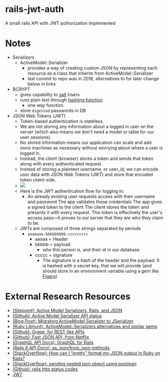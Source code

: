 # rails-jwt-auth
A small rails API with JWT authorization implemented 


# Notes
* Serializers
  * ActiveModel::Serializer
    * provides a way of creating custom JSON by representing each resource as a class that inherits from ActiveModel::Serializer
    * last commit to repo was in 2018, alternatives to for later change below in links
* BCRYPT
  * gives capability to [salt](https://en.wikipedia.org/wiki/Salt_(cryptography)) Users
  * runs plain text through [hashing function](https://en.wikipedia.org/wiki/Cryptographic_hash_function)
    * one way function
  * store `digested` passwords in DB
* JSON Web Tokens (JWT)
  * Token-based authentication is stateless.
  *  We are not storing any information about a logged in user on the server (which also means we don't need a model or table for our user sessions).
  *   No stored information means our application can scale and add more machines as necessary without worrying about where a user is logged in. 
  *   Instead, the client (browser) stores a token and sends that token along with every authenticated request.
  *   Instead of storing a plaintext username, or user_id, we can encode user data with JSON Web Tokens (JWT) and store that encoded token client-side.
  *   ![](https://camo.githubusercontent.com/27f5919605d867b1e3d534be6c500b74466ef10b/68747470733a2f2f692e737461636b2e696d6775722e636f6d2f66325a684d2e706e67)
  * Here is the JWT authentication flow for logging in:
    * An already existing user requests access with their username and password
    The app validates these credentials
    The app gives a signed token to the client
    The client stores the token and presents it with every request. This token is effectively the user's access pass––it proves to our server that they are who they claim to be.
  * JWTs are composed of three strings separated by periods
    * `aaaaaaa.bbbbbbbbb.ccccccccc`
      * aaaaa = Header
      * bbbbb = payload
        * who this person is, and their id in our database
      * ccccc = signature
        * The signature is a hash of the header and the payload. It is hashed with a secret key, that we will provide (and should store in an environment variable using a gem like [Figaro](https://github.com/laserlemon/figaro#getting-started))
    



# External Research Resources
* [(Sitepoint): Active Model Serializers, Rails, and JSON](https://www.sitepoint.com/active-model-serializers-rails-and-json-oh-my/)
* [(Github): Active Model Serializer API status](https://github.com/rails-api/active_model_serializers#status-of-ams)
* [(Blog Post): Migrating ActiveModel Serializer to JSerializer](https://stevenyue.com/blogs/migrating-active-model-serializers-to-jserializer)
* [(Ruby Libhunt): ActiveModel::Serializers alternatives and similar gems](https://ruby.libhunt.com/active_model_serializers-alternatives)
* [(Github): Grape, for REST-like APIs](https://github.com/ruby-grape/grape)
* [(Github): Fast JSON API, from Netflix](https://github.com/Netflix/fast_jsonapi)
* [(GraphQL API Docs): GraphQL for Rails](https://graphql-ruby.org/development#setup)
* [(Rails 6 API Docs): as_json/from_json methods](https://api.rubyonrails.org/classes/ActiveModel/Serializers/JSON.html)
* [(StackOverflow): How can I “pretty” format my JSON output in Ruby on Rails?](https://stackoverflow.com/questions/86653/how-can-i-pretty-format-my-json-output-in-ruby-on-rails?noredirect=1)
* [(StackOverflow): sending nested json object using postman](https://stackoverflow.com/questions/26705782/sending-nested-json-object-using-postman#26919793)
* [(Github): rails http status codes](https://gist.github.com/mlanett/a31c340b132ddefa9cca)
* [JWT](https://jwt.io/#debugger)